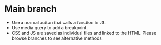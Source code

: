 # Main branch
- Use a normal button that calls a function in JS.
- Use media query to add a breakpoint.
- CSS and JS are saved as individual files and linked to the HTML.
Please browse branches to see alternative methods.
